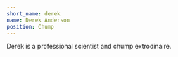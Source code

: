 ```yaml
---
short_name: derek
name: Derek Anderson
position: Chump
---
```

Derek is a professional scientist and chump extrodinaire.